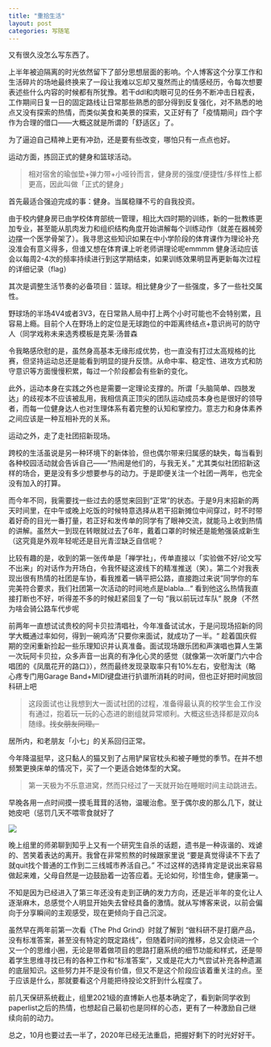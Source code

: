 ```yaml
---
title: "重拾生活"
layout: post
categories: 写随笔
---
```


<!-- more -->

又有很久没怎么写东西了。

上半年被迫隔离的时光依然留下了部分思想层面的影响。个人博客这个分享工作和生活碎片的场地最终换来了一段让我难以忘却又戛然而止的情感经历，令每次想要表述些什么内容的时候都有所犹豫。若干ddl和肉眼可见的任务不断冲击日程表，工作期间日复一日的固定路线让日常那些熟悉的部分得到反复强化，对不熟悉的地点又没有探索的热情，而类似美食和美景的探索，又正好有了「疫情期间」四个字作为合理的借口——大概这就是所谓的「舒适区」了。

为了逼迫自己精神上更有冲劲，还是要有些改变，哪怕只有一点点也好。

运动方面，拣回正式的健身和篮球活动。

> 相对宿舍的瑜伽垫+弹力带+小哑铃而言，健身房的强度/便捷性/多样性上都更高，因此叫做「正式的健身」

首先最适合强迫完成的事：健身。当属稳赚不亏的自我投资。

由于校内健身房已由学校体育部统一管理，相比大四时期的训练，新的一批教练更加专业，甚至能从肌肉发力和组织结构角度开始讲解每个训练动作（就差在器械旁边摆一个医学骨架了）。我寻思这些知识如果在中小学阶段的体育课作为理论补充没准会有意义得多，但谁又想在体育课上听老师讲理论呢emmmm 健身活动应该会以每周2-4次的频率持续进行到这学期结束，如果训练效果明显再更新每次过程的详细记录（flag）

其次是调整生活节奏的必备项目：篮球。相比健身少了一些强度，多了一些社交属性。

野球场的半场4V4或者3V3，在日常熟人局中打上两个小时可能也不会特别累，且容易上瘾。目前个人在野场上的定位是无球跑位的中距离终结点+意识尚可的防守人（同学戏称未来选秀模板是克莱·汤普森

令我略感欣慰的是，虽然身高基本无缘形成优势，也一直没有打过太高规格的比赛，但坚持运动总还是能看到明显的提升反馈。从命中率、稳定性、进攻方式和防守意识等方面慢慢积累，每过一个阶段都会有些新的变化。

此外，运动本身在实践之外也是需要一定理论支撑的。所谓「头脑简单、四肢发达」的歧视本不应该被乱用，我相信真正顶尖的团队运动成员本身也是很好的领导者，而每一位健身达人也对生理体系有着完整的认知和掌控力。意志力和身体素养之间应该是一种互相补充的关系。

运动之外，走了走社团招新现场。

跨校的生活虽说是另一种环境下的新体验，但也偶尔带来归属感的缺失，每当看到各种校园活动就会告诉自己——“热闹是他们的，与我无关。” 尤其类似社团招新这样的场合，更是没有多少想要参与的动力。于是即便关注一个社团一两年，也完全没有加入的打算。

而今年不同，我需要找一些过去的感觉来回到“正常”的状态。于是9月末招新的两天时间里，在中午或晚上吃饭的时候特意选择从若干招新摊位中间穿过，时不时带着好奇的目光一番打量，若正好和发传单的同学有了眼神交流，就能马上收到热情的讲解。虽然大一到现在转眼就过去了6年，戴着口罩的时候还是能勉强装成新生（这究竟是外观年轻呢还是目光青涩缺乏自信呢？

比较有趣的是，收到的第一张传单是「禅学社」，传单直接以「实验做不好/论文写不出来」的对话作为开场白，令我怀疑这波线下的精准推送（笑）。第二个对我表现出很有热情的社团是车协，看我推着一辆平把公路，直接跑过来说”同学你的车完美符合要求，我们社团第一次活动的时间地点是blabla…“ 看到他这么热情我直接打断也不好，听得差不多的时候赶紧回复了一句 ”我以前玩过车队“ 脱身（不然为啥会骑公路车代步呢

前两年一直想试试贵校的阿卡贝拉清唱社，今年准备试试水，于是问现场招新的同学大概通过率如何，得到一碗鸡汤”只要你来面试，就成功了一半。“ 趁着国庆假期的空闲重新捡起一些乐理知识并认真准备。面试现场跟乐团和声演唱也算人生第一次玩阿卡贝拉，众多声音一出真的有净化心灵的感觉（就像第一次听厦门六中合唱团的《凤凰花开的路口》），然而最终发现录取率只有10%左右，安慰淘汰（略心疼专门用Garage Band+MIDI键盘进行扒谱所消耗的时间，但也正好把时间放回科研上吧

> 这段面试也让我想到大一面试社团的过程，准备得最认真的校学生会工作没有通过，抱着玩一玩的心态进的剧组就异常顺利。大概这些选择都是双向&随缘。~~找女朋友同理。~~

居所内，和老朋友「小七」的关系回归正常。

今年降温挺早，这只黏人的猫又到了占用铲屎官枕头和被子睡觉的季节。在并不想频繁更换床单的情况下，买了一个更适合她体型的大窝。

> 第一天极为不乐意进窝，然而只经过了一天就开始在睡眠时间主动跳进去。

早晚各用一点时间摸一摸毛茸茸的活物，温暖治愈。至于偶尔皮的那么几下，就让她皮吧（惩罚几天不喂零食就好了

![](https://github.com/HusterHope/blogimage/raw/master/20201014.jpg)

晚上组里的师弟聊到知乎上又有一个研究生自杀的话题，遗书是一种诙谐的、戏谑的、苦笑着表达的离开。我曾在非常煎熬的时候跟家里说 “要是真觉得读不下去了就quit找个普通的工作到二三线城市养活自己。” 不过这样的选择肯定是说出来容易做起来难，父母自然是一边鼓励着一边答应着。无论如何，珍惜生命，健康第一。

不知是因为已经进入了第三年还没有走到正确的发力方向，还是近半年的变化让人逐渐麻木，总感觉个人明显开始失去曾经具备的激情。就从写博客来说，以前会偏向于分享瞬间的主观感受，现在更倾向于自己沉淀。

虽然早在两年前第一次看《The Phd Grind》时就了解到 “做科研不是打磨产品，没有标准答案，甚至没有特定的既定路线”，但随着时间的推移，总又会绕进一个又一个的思维小圈，无论是带着做项目的思路打磨系统的细节功能和样式，还是带着学生思维寻找已有的各种工作和“标准答案”，又或是花大力气尝试补充各种遗漏的底层知识。这些努力并不是没有价值，但又不是这个阶段应该着重关注的点。至于应该是什么，那就要看这个月能把待投论文肝到什么程度了。

前几天保研系统截止，组里2021级的直博新人也基本确定了，看到新同学收到paperlist之后的热情，也想起自己最初也是同样的心态，更有了一种激励自己继续向前的动力。

总之，10月也要过去一半了，2020年已经无法重启，把握好剩下的时光好好干。